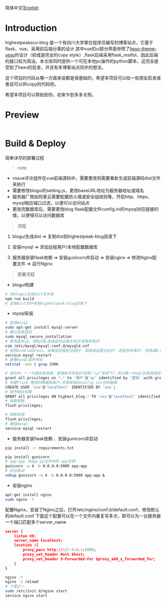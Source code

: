 简体中文|[English](https://github.com/highestpeak/highestpeakscu-blog)

# Introduction

highestpeakscu-blog 是一个有四川大学某位程序员编写的博客站点，它基于flask、vue，采用前后端分离的设计.其中vue的ui部分界面参照了[hexo-theme-vexo](https://github.com/yanm1ng/hexo-theme-vexo)的设计（抑或是完全的copy style）,flask后端采用flask_restful，因此后端的接口较为简洁。本仓库同时提供一个可在本地pc操作的python脚本，这完全是受到了hexo的启发，并且有多博客站点同步的想法。

这个项目的代码从哪一方面来说都是很基础的，希望本项目可以给一些朋友启发或者说可以供copy的代码吧。

希望本项目可以帮助到你。初来乍到多多关照。

# Preview

![]()

# Build & Deploy

简单详尽的部署过程

> note

- vssue评论组件在vue前端源码中，需要更改则需要重新生成前端源码dist文件夹执行
- 需要修改blogui的setting.js，更改baseURL地址为服务器地址或域名
- 服务器厂商如阿里云需要配置防火墙或安全组规则等，开启http、https、mysql相应端口过滤，以便可以访问站点
- 更改完数据库后，需要更改blog flask配置文件config.ini的mysql对应链接的值，以使得可以访问数据库

> 流程

1. blogui生成dist => 复制dist到highestpeak-blog目录下

2. 安装mysql => 添加远程用户/本地配置数据库

3. 服务器安装flask依赖 => 安装gunicorn并启动 => 安装nginx => 修改Nginx配置文件 => 运行Nginx

> 部署流程

- blogui构建

``` bash
# 对blogui生成dist文件夹
npm run build
# 复制dist文件夹到highestpeak-blog目录下
```

- mysql安装

``` bash
# 安装mysql
sudo apt-get install mysql-server
# 确认安装成功
sudo mysql_secure_installation
# 修改监听ip，将MySQL改成监听远程主机IP或者所有IP
vim /etc/mysql/mysql.conf.d/mysqld.cnf
# 找到bind-address，如果监听固定远程IP，则改成远程主机IP，若监听所有IP，则改成0.0.0.0或者注释bind-address。修改完成后重启MySQL
service mysql restart
# 查看mysql监听地址
netstat -ano | grep 3306

# 语句中，*.*代表所有库表，若想给予所有IP权限，”ip”写成“%”,所以第一句sql的意思是给予来自所有IP地址的通过“用户”，“密码”登录的用户对所有库表的所有操作权限。
grant all privileges on *.* to '用户'@'ip' identified by '密码' with grant option;
# 创建flask 使用的数据库账户,并修改相应config.ini中的数据
CREATE USER 'xxx'@'localhost' IDENTIFIED BY 'xxx';
# 授予相应权限
GRANT all privileges ON highest_blog.* TO 'xxx'@'localhost' identified by 'xxx';
# 刷新权限
flush privileges;

# 刷新权限
flush privileges;
# 重启mysql
service mysql restart
```

- 服务器安装flask依赖 、安装gunicorn并启动 

``` bash
pip install -r requirements.txt

pip install gunicorn
# app:app 为app.py文件中的 app实例
gunicorn -w 4 -b 0.0.0.0:5000 app:app
# 后台启动
nohup gunicorn -w 4 -b 0.0.0.0:5000 app:app &
```

- 安装nginx

``` bash
apt-get install nginx
sudo nginx -t
```

配置Nginx，安装了Nginx之后，打开/etc/nginx/conf.d/default.conf，修改默认的default.conf
下面这个配置可以在一个文件内重复写多次，即可以为一台服务器一个端口匹配多个server_name

``` json
server {
    listen 80;
    server_name localhost;
    location /{
        proxy_pass http://127.0.0.1:5000;
        proxy_set_header Host $host;
        proxy_set_header X-Forwarded-For $proxy_add_x_forwarded_for;
    }
}
```

``` bash
nginx -t
nginx -s reload
# 下面之一
sudo /etc/init.d/nginx start
service nginx start
```

